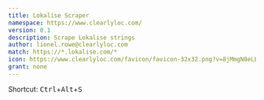 ```yaml
---
title: Lokalise Scraper
namespace: https://www.clearlyloc.com/
version: 0.1
description: Scrape Lokalise strings
author: lionel.rowe@clearlyloc.com
match: https://*.lokalise.com/*
icon: https://www.clearlyloc.com/favicon/favicon-32x32.png?v=8jMmgN8eLE
grant: none
---
```


Shortcut: <kbd>Ctrl</kbd>+<kbd>Alt</kbd>+<kbd>S</kbd>
